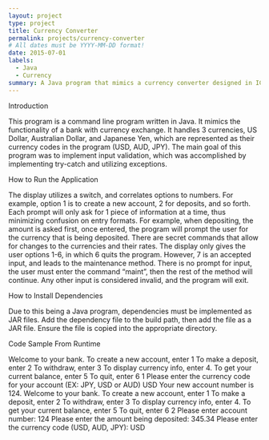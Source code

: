 ```yaml
---
layout: project
type: project
title: Currency Converter
permalink: projects/currency-converter
# All dates must be YYYY-MM-DD format!
date: 2015-07-01
labels:
  - Java
  - Currency
summary: A Java program that mimics a currency converter designed in ICS 355
---
```


Introduction

This program is a command line program written in Java. It mimics the functionality of a bank with currency exchange. It handles 3 currencies, US Dollar, Australian Dollar, and Japanese Yen, which are represented as their currency codes in the program (USD, AUD, JPY). The main goal of this program was to implement input validation, which was accomplished by implementing try-catch and utilizing exceptions.

 How to Run the Application
 
The display utilizes a switch, and correlates options to numbers. For example, option 1 is to create a new account, 2 for deposits, and so forth. Each prompt will only ask for 1 piece of information at a time, thus minimizing confusion on entry formats. For example, when depositing, the amount is asked first, once entered, the program will prompt the user for the currency that is being deposited. There are secret commands that allow for changes to the currencies and their rates. The display only gives the user options 1-6, in which 6 quits the program. However, 7 is an accepted input, and leads to the maintenance method. There is no prompt for input, the user must enter the command “maint”, then the rest of the method will continue. Any other input is considered invalid, and the program will exit.

How to Install Dependencies

Due to this being a Java program, dependencies must be implemented as JAR files. Add the dependency file to the build path, then add the file as a JAR file. Ensure the file is copied into the appropriate directory.

Code Sample From Runtime

Welcome to your bank.
To create a new account, enter 1
To make a deposit, enter 2
To withdraw, enter 3
To display currency info, enter 4.
To get your current balance, enter 5
To quit, enter 6
1
Please enter the currency code for your account (EX: JPY, USD or AUD)
USD
Your new account number is 124.
Welcome to your bank.
To create a new account, enter 1
To make a deposit, enter 2
To withdraw, enter 3
To display currency info, enter 4.
To get your current balance, enter 5
To quit, enter 6
2
Please enter account number:
124
Please enter the amount being deposited:
345.34
Please enter the currency code (USD, AUD, JPY):
USD
